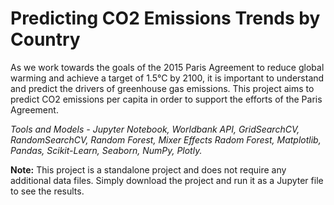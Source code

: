 # Predicting CO2 Emissions Trends by Country

As we work towards the goals of the 2015 Paris Agreement to reduce global warming and achieve a target of 1.5°C by 2100, it is important to understand and predict the drivers of greenhouse gas emissions. This project aims to predict CO2 emissions per capita in order to support the efforts of the Paris Agreement.

*Tools and Models - Jupyter Notebook, Worldbank API, GridSearchCV, RandomSearchCV, Random Forest, Mixer Effects Radom Forest, Matplotlib, Pandas, Scikit-Learn, Seaborn, NumPy, Plotly.*  

**Note:** This project is a standalone project and does not require any additional data files. Simply download the project and run it as a Jupyter file to see the results.
